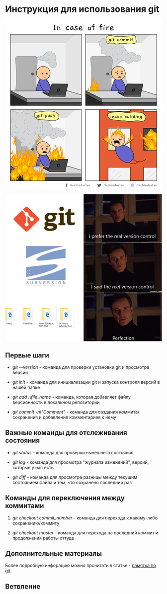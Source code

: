 # Инструкция для использования git

![Git meme 1](.\153992f2cc7429fedc0c540fd57e28e9.png)

![Git meme 2](.\1%201gxiSNtl07iKhi2ItrKgZw.png)

## **Первые шаги**

* *git --version* - команда для проверки установки git и просмотра версии

* *git init* - команда для инициализации git и запуска контроля версий в нашей папке

* *git add .\file_name* - команда, которая добавляет файлу версионность в локальном репозитории

* *git commit -m"Comment"* - команда для создания коммита/сохранения и добавления комментариев к нему

**Важные команды для отслеживания состояния**
--

* *git status* - команда для проверки нынешнего состояния

* *git log* - команда для просмотра "журнала изменений", версий, которые у нас есть

* *git diff* - команда для просмотра разницы между текущим состоянием файла и тем, что сохранено последний раз

## **Команды для переключения между коммитами**

1. *git checkout commit_number* - команда для перехода к какому-либо сохранению/коммиту

2. *git checkout master* - команда для перехода на последний коммит и продолжения работы оттуда

## **Дополнительные материалы**
Более подробную инфорацию можно прочитать в статье - [памятка по git](https://habr.com/ru/post/541258/).



## **Ветвление**
